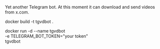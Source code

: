Yet another Telegram bot. At this moment it can download and send videos from x.com.


docker build -t tgvdbot .

docker run -d --name tgvdbot \
  -e TELEGRAM_BOT_TOKEN="your token" \
  tgvdbot
